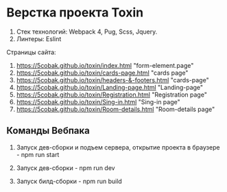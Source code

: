 # Верстка проекта Toxin

1. Стек технологий: Webpack 4, Pug, Scss, Jquery.
2. Линтеры: Eslint

Страницы сайта:

1. https://5cobak.github.io/toxin/index.html "form-element.page"
2. https://5cobak.github.io/toxin/cards-page.html "cards page"
3. https://5cobak.github.io/toxin/headers-&-footers.html "cards-page"
4. https://5cobak.github.io/toxin/Landing-page.html "Landing-page"
5. https://5cobak.github.io/toxin/Registration.html "Registration page"
6. https://5cobak.github.io/toxin/Sing-in.html "Sing-in page"
7. https://5cobak.github.io/toxin/Room-details.html "Room-details page"

## Команды Вебпака

1. Запуск дев-сборки и подъем сервера, открытие проекта в браузере - npm run start

2. Запуск дев-сборки - npm run dev

3. Запуск билд-сборки - npm run build

